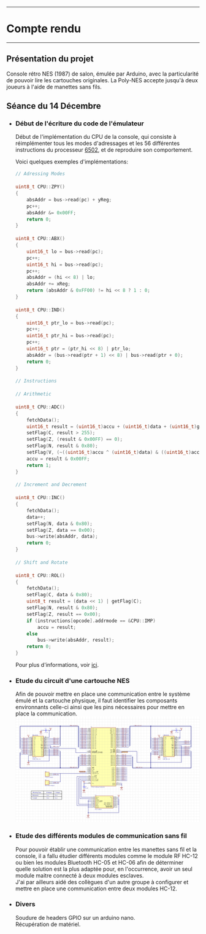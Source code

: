 *******************
# Compte rendu 
*******************

## Présentation du projet

Console rétro NES (1987) de salon, émulée par Arduino, avec la particularité de pouvoir lire les cartouches originales. La Poly-NES accepte jusqu'à deux joueurs à l'aide de manettes sans fils.

## Séance du 14 Décembre

- ### Début de l'écriture du code de l'émulateur

  Début de l'implémentation du CPU de la console, qui consiste à réimplémenter tous les modes d'adressages et les 56 différentes instructions du processeur [6502](https://fr.wikipedia.org/wiki/MOS_Technology_6502), et de reproduire son comportement.
   
  Voici quelques exemples d'implémentations:
  
  ```cpp
  // Adressing Modes
  
  uint8_t CPU::ZPY()
  {
      absAddr = bus->read(pc) + yReg;
      pc++;
      absAddr &= 0x00FF;
      return 0;
  }
  
  uint8_t CPU::ABX()
  {
      uint16_t lo = bus->read(pc);
      pc++;
      uint16_t hi = bus->read(pc);
      pc++;
      absAddr = (hi << 8) | lo;
      absAddr += xReg;
      return (absAddr & 0xFF00) != hi << 8 ? 1 : 0;
  }
  
  uint8_t CPU::IND()
  {
      uint16_t ptr_lo = bus->read(pc);
      pc++;
      uint16_t ptr_hi = bus->read(pc);
      pc++;
      uint16_t ptr = (ptr_hi << 8) | ptr_lo;
      absAddr = (bus->read(ptr + 1) << 8) | bus->read(ptr + 0);
      return 0;
  }

  // Instructions
  
  // Arithmetic
  
  uint8_t CPU::ADC()
  {
      fetchData();
      uint16_t result = (uint16_t)accu + (uint16_t)data + (uint16_t)getFlag(C);
      setFlag(C, result > 255);
      setFlag(Z, (result & 0x00FF) == 0);
      setFlag(N, result & 0x80);
      setFlag(V, (~((uint16_t)accu ^ (uint16_t)data) & ((uint16_t)accu ^ (uint16_t)result)) & 0x0080);
      accu = result & 0x00FF;
      return 1;
  }
  
  // Increment and Decrement
  
  uint8_t CPU::INC()
  {
      fetchData();
      data++;
      setFlag(N, data & 0x80);
      setFlag(Z, data == 0x00);
      bus->write(absAddr, data);
      return 0;
  }
  
  // Shift and Rotate
  
  uint8_t CPU::ROL()
  {
      fetchData();
      setFlag(C, data & 0x80);
      uint8_t result = (data << 1) | getFlag(C);
      setFlag(N, result & 0x80);
      setFlag(Z, result == 0x00);
      if (instructions[opcode].addrmode == &CPU::IMP)
          accu = result;
      else
          bus->write(absAddr, result);
      return 0;
  }
  ```
  Pour plus d'informations, voir [ici](https://en.wikibooks.org/wiki/6502_Assembly).

- ### Etude du circuit d'une cartouche NES
  Afin de pouvoir mettre en place une communication entre le système émulé et la cartouche physique, il faut identifier les composants environnants celle-ci ainsi que les pins nécessaires pour mettre en place la communication.
  ![diagram](/documentation/Images/cartridge_diagram.png)

- ### Etude des différents modules de communication sans fil
  Pour pouvoir établir une communication entre les manettes sans fil et la console, il a fallu étudier différents modules comme le module RF HC-12 ou bien les modules Bluetooth HC-05 et HC-06 afin de déterminer quelle solution est la plus adaptée pour, en l'occurrence, avoir un seul module maitre connecté à deux modules esclaves.  
  J'ai par ailleurs aidé des collègues d'un autre groupe à configurer et mettre en place une communication entre deux modules HC-12.

- ### Divers
  Soudure de headers GPIO sur un arduino nano.  
  Récupération de matériel.
